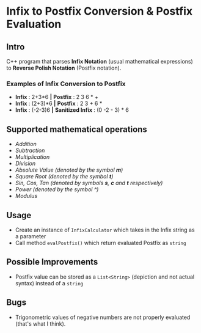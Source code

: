 # Infix to Postfix Conversion & Postfix Evaluation



## Intro

C++ program that parses **Infix Notation** (usual mathematical expressions) to **Reverse Polish Notation** (Postfix notation).  

### Examples of Infix Conversion to Postfix  

- **Infix** : 2+3*6  **|**  **Postfix** : 2 3 6 * +  
- **Infix** : (2+3)*6  **|** **Postfix** : 2 3 + 6 *  
- **Infix** : (-2-3)6  **|** **Sanitized Infix** : (0 -2 - 3) * 6  



## Supported mathematical operations 

- _Addition_ 
- _Subtraction_ 
- _Multiplication_
- _Division_
- _Absolute Value (denoted by the symbol **m**)_
- _Square Root (denoted by the symbol **t**)_ 
- _Sin, Cos, Tan (denoted by symbols **s**,  **c** and **t** respectively)_
- _Power (denoted by the symbol  **^**)_
- _Modulus_   

  

## Usage

- Create an instance of `InfixCalculator` which takes in the Infix string as a parameter 
- Call method `evalPostfix()` which return evaluated Postfix as  `string` 



## Possible Improvements 

- Postfix value can be stored as a `List<String>` (depiction and not actual syntax) instead of a `string` 



## Bugs 

- Trigonometric values of negative numbers are not properly evaluated (that's what I think).



